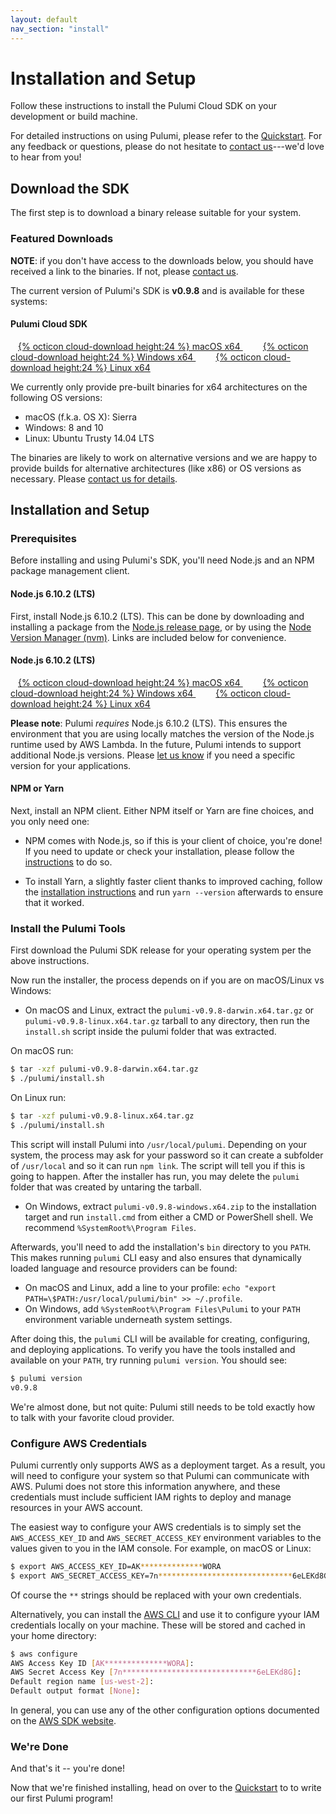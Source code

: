 ```yaml
---
layout: default
nav_section: "install"
---
```


# Installation and Setup

Follow these instructions to install the Pulumi Cloud SDK on your development or build machine.

For detailed instructions on using Pulumi, please refer to the <a href="/quickstart">Quickstart</a>.  For any
feedback or questions, please do not hesitate to [contact us](/contact)---we'd love to hear from you!

## Download the SDK

The first step is to download a binary release suitable for your system.

### Featured Downloads

**NOTE**: if you don't have access to the downloads below, you should have received a link to the binaries. If not, please [contact us](/contact).

The current version of Pulumi's SDK is <b>v0.9.8</b> and is
available for these systems:

<div class="little-jumbotron">
    <div class="container">
        <h4 class="f4 title">Pulumi Cloud SDK</h4>
        <p>
            <a
                    id="macos-download-link"
                    class="[ btn btn-lg ] [ white hover-white bg-brand hover-bg-accent2 no-underline ]"
                    style="padding-left: 12px; padding-right: 20px; padding-top: 8px; padding-bottom: 8px"
                    href="/releases/pulumi-v0.9.8-darwin.x64.tar.gz" role="button">
                {% octicon cloud-download height:24 %} macOS x64
            </a>
            <a
                    id="windows-download-link"
                    class="[ btn btn-lg ] [ white hover-white bg-brand hover-bg-accent2 no-underline ]"
                    style="padding-left: 12px; padding-right: 20px; padding-top: 8px; padding-bottom: 8px"
                    href="/releases/pulumi-v0.9.8-windows.x64.zip" role="button">
                {% octicon cloud-download height:24 %} Windows x64
            </a>
            <a
                    id="linux-download-link"
                    class="[ btn btn-lg ] [ white hover-white bg-brand hover-bg-accent2 no-underline ]"
                    style="padding-left: 12px; padding-right: 20px; padding-top: 8px; padding-bottom: 8px"
                    href="/releases/pulumi-v0.9.8-linux.x64.tar.gz" role="button">
                {% octicon cloud-download height:24 %} Linux x64
            </a>
        </p>
    </div>
</div>

We currently only provide pre-built binaries for x64 architectures on the following OS versions:

<ul>
    <li>macOS (f.k.a. OS X): Sierra</li>
    <li>Windows: 8 and 10</li>
    <li>Linux: Ubuntu Trusty 14.04 LTS</li>
</ul>

The binaries are likely to work on alternative versions and we are happy to provide builds for alternative
architectures (like x86) or OS versions as necessary.  Please [contact us for details](/contact).

## Installation and Setup

### Prerequisites

Before installing and using Pulumi's SDK, you'll need Node.js and an NPM package management client.

#### Node.js 6.10.2 (LTS)

First, install Node.js 6.10.2 (LTS).  This can be done by downloading and installing a package from the
[Node.js release page](https://nodejs.org/download/release/v6.10.2/), or by using the [Node Version Manager (nvm)](
https://github.com/creationix/nvm).  Links are included below for convenience.

<div class="little-jumbotron">
    <div class="container">
        <h4 class="f4 title">Node.js 6.10.2 (LTS)</h4>
        <p>
            <a class="[ btn btn-lg ] [ white hover-white bg-brand hover-bg-accent2 no-underline ]"
                    style="padding-left: 12px; padding-right: 20px; padding-top: 8px; padding-bottom: 8px"
                    href="https://nodejs.org/dist/v6.10.2/node-v6.10.2.pkg" role="button">
                {% octicon cloud-download height:24 %} macOS x64
            </a>
            <a class="[ btn btn-lg ] [ white hover-white bg-brand hover-bg-accent2 no-underline ]"
                    style="padding-left: 12px; padding-right: 20px; padding-top: 8px; padding-bottom: 8px"
                    href="https://nodejs.org/dist/v6.10.2/node-v6.10.2-x64.msi" role="button">
                {% octicon cloud-download height:24 %} Windows x64
            </a>
            <a class="[ btn btn-lg ] [ white hover-white bg-brand hover-bg-accent2 no-underline ]"
                    style="padding-left: 12px; padding-right: 20px; padding-top: 8px; padding-bottom: 8px"
                    href="https://nodejs.org/dist/v6.10.2/node-v6.10.2-linux-x64.tar.gz" role="button">
                {% octicon cloud-download height:24 %} Linux x64
            </a>
        </p>
    </div>
</div>

**Please note**: Pulumi *requires* Node.js 6.10.2 (LTS).  This ensures the environment that you are using locally
matches the version of the Node.js runtime used by AWS Lambda.  In the future, Pulumi intends to support additional
Node.js versions.  Please [let us know](/contact) if you need a specific version for your applications.

#### NPM or Yarn

Next, install an NPM client.  Either NPM itself or Yarn are fine choices, and you only need one:

* NPM comes with Node.js, so if this is your client of choice, you're done!  If you need to update or check your
  installation, please follow the [instructions](https://docs.npmjs.com/getting-started/installing-node) to do so.

* To install Yarn, a slightly faster client thanks to improved caching, follow the [installation instructions](
  https://yarnpkg.com/lang/en/docs/install/) and run `yarn --version` afterwards to ensure that it worked.

### Install the Pulumi Tools

First download the Pulumi SDK release for your operating system per the above instructions.

Now run the installer, the process depends on if you are on macOS/Linux vs Windows:

* On macOS and Linux, extract the `pulumi-v0.9.8-darwin.x64.tar.gz` or `pulumi-v0.9.8-linux.x64.tar.gz` tarball to any
  directory, then run the `install.sh` script inside the pulumi folder that was extracted.

On macOS run:
```bash
$ tar -xzf pulumi-v0.9.8-darwin.x64.tar.gz
$ ./pulumi/install.sh
```

On Linux run:
```bash
$ tar -xzf pulumi-v0.9.8-linux.x64.tar.gz
$ ./pulumi/install.sh
```

This script will install Pulumi into `/usr/local/pulumi`. Depending on your system, the process may ask for your password
so it can create a subfolder of `/usr/local` and so it can run `npm link`. The script will tell you if this is going to
happen.  After the installer has run, you may delete the `pulumi` folder that was created by untaring the tarball.

* On Windows, extract `pulumi-v0.9.8-windows.x64.zip` to the installation target and run  `install.cmd` from either a
  CMD or PowerShell shell.  We recommend `%SystemRoot%\Program Files`.

Afterwards, you'll need to add the installation's `bin` directory to you `PATH`.  This makes running `pulumi` CLI easy
and also ensures that dynamically loaded language and resource providers can be found:

* On macOS and Linux, add a line to your profile: `echo "export PATH=\$PATH:/usr/local/pulumi/bin" >> ~/.profile`.
* On Windows, add `%SystemRoot%\Program Files\Pulumi` to your `PATH` environment variable underneath system settings.

After doing this, the `pulumi` CLI will be available for creating, configuring, and deploying applications.  To verify
you have the tools installed and available on your `PATH`, try running `pulumi version`.  You should see:

```bash
$ pulumi version
v0.9.8
```

We're almost done, but not quite: Pulumi still needs to be told exactly how to talk with your favorite cloud provider.

### Configure AWS Credentials

Pulumi currently only supports AWS as a deployment target.  As a result, you will need to configure your system
so that Pulumi can communicate with AWS.  Pulumi does not store this information anywhere, and these credentials
must include sufficient IAM rights to deploy and manage resources in your AWS account.

The easiest way to configure your AWS credentials is to simply set the `AWS_ACCESS_KEY_ID` and
`AWS_SECRET_ACCESS_KEY` environment variables to the values given to you in the IAM console.  For example,
on macOS or Linux:

```bash
$ export AWS_ACCESS_KEY_ID=AK**************WORA
$ export AWS_SECRET_ACCESS_KEY=7n******************************6eLEKd8G
```

Of course the `**` strings should be replaced with your own credentials.

Alternatively, you can install the [AWS CLI](http://docs.aws.amazon.com/cli/latest/userguide/installing.html) and use
it to configure yyour IAM credentials locally on your machine.  These will be stored and cached in your home directory:

```bash
$ aws configure
AWS Access Key ID [AK**************WORA]:
AWS Secret Access Key [7n******************************6eLEKd8G]:
Default region name [us-west-2]:
Default output format [None]:
```

In general, you can use any of the other configuration options documented on the [AWS SDK website](
http://docs.aws.amazon.com/sdk-for-go/v1/developer-guide/configuring-sdk.html).

### We're Done

And that's it -- you're done!

Now that we're finished installing, head on over to the [Quickstart](/quickstart) to to write our first Pulumi program!
